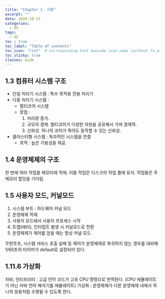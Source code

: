 ```yaml
---
title: "Chapter 1. 서론"
excerpt: ""
date: 2020-10-23
categories:
  - OS
tags:
  - OS
toc : true
toc_label: "Table of contents"
toc_icon: "list"  # corresponding Font Awesome icon name (without fa prefix)
toc_sticky: true
classes: wide  
---
```



## 1.3 컴퓨터 시스템 구조

- 단일 처리기 시스템 : 특수 목적용 전용 처리기
- 다중 처리기 시스템 :
  - 멀티코어 시스템
  - 장점 : 
    1. 처리량 증가. 
    2. 규모의 경제. 멀티코어가 다양한 자원을 공유해서 가져 경제적. 
    3. 신뢰성. 하나의 코어가 죽어도 동작할 수 있는 신뢰성.
- 클러스터형 시스템 : 독자적인 시스템을 연결
  - 목적 : 높은 가용성을 제공.

## 1.4 운영체제의 구조

한 번에 여러 작업을 메모리에 적재. 이들 작업은 디스크의 작업 풀에 유지. 작업들은 주 메모리 할당을 기다림.

## 1.5 사용자 모드, 커널모드

1. 시스템 부트 : 하드웨어 커널 모드
1. 운영체제 적재
1. 사용자 모드에서 사용자 프로세스 시작
1. 트랩(에러), 인터럽트 발생 시 커널모드로 전환
1. 운영체제가 제어를 얻을 때는 항상 커널 모드

무한루프, 시스템 서비스 호출 실패 등 제어가 운영체제로 복귀하지 않는 경우를 대비해 1/60초의 타이머가 default로 설정되어 있다. 

## 1.11.6 가상화

자바, 인터프리터 : 고급 언어 코드가 고유 CPU 명령으로 번역된다. (CPU 에뮬레이트가 아닌 자바 언어 해석기를 에뮬레이트)
가상화 : 운영체제가 다른 운영체제 내에서 하나의 응용처럼 수행될 수 있도록 한다.

       
